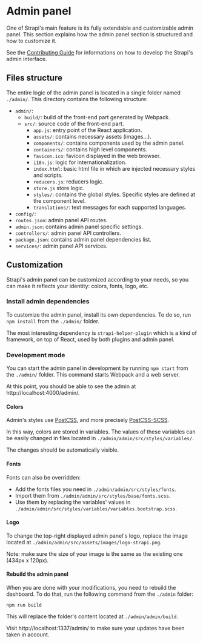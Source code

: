 # Admin panel

One of Strapi's main feature is its fully extendable and customizable admin panel. This section explains how the admin panel section is structured and how to customize it.

See the [Contributing Guide](https://github.com/strapi/strapi/blob/master/.github/CONTRIBUTING.md) for informations on how to develop the Strapi's admin interface.

## Files structure

The entire logic of the admin panel is located in a single folder named `./admin/`. This directory contains the following structure:
 - `admin/`:
   - `build/`: build of the front-end part generated by Webpack.
   - `src/`: source code of the front-end part.
     - `app.js`: entry point of the React application.
     - `assets/`: contains necessary assets (images…).
     - `components/`: contains components used by the admin panel.
     - `containers/`: contains high level components.
     - `favicon.ico`: favicon displayed in the web browser.
     - `i18n.js`: logic for internationalization.
     - `index.html`: basic html file in which are injected necessary styles and scripts.
     - `reducers.js`: reducers logic.
     - `store.js` store logic.
     - `styles/`: contains the global styles. Specific styles are defined at the component level.
     - `translations/`: text messages for each supported languages.
 - `config/`:
  - `routes.json`: admin panel API routes.
  - `admin.json`: contains admin panel specific settings.
 - `controllers/`: admin panel API controllers.
 - `package.json`: contains admin panel dependencies list.
 - `services/`: admin panel API services.

## Customization

Strapi's admin panel can be customized according to your needs, so you can make it reflects your identity: colors, fonts, logo, etc.

### Install admin dependencies

To customize the admin panel, install its own dependencies. To do so, run `npm install` from the `./admin/` folder.

The most interesting dependency is `strapi-helper-plugin` which is a kind of framework, on top of React, used by both plugins and admin panel.

### Development mode

You can start the admin panel in development by running `npm start` from the `./admin/` folder. This command starts Webpack and a web server.

At this point, you should be able to see the admin at http://localhost:4000/admin/.

#### Colors

Admin's styles use [PostCSS](https://github.com/postcss/postcss), and more precisely [PostCSS-SCSS](https://github.com/postcss/postcss-scss).

In this way, colors are stored in variables. The values of these variables can be easily changed in files located in `./admin/admin/src/styles/variables/`.

The changes should be automatically visible.

#### Fonts

Fonts can also be overridden:
 - Add the fonts files you need in `./admin/admin/src/styles/fonts`.
 - Import them from `./admin/admin/src/styles/base/fonts.scss`.
 - Use them by replacing the variables' values in `./admin/admin/src/styles/variables/variables.bootstrap.scss`.

#### Logo

To change the top-right displayed admin panel's logo, replace the image located at `./admin/admin/src/assets/images/logo-strapi.png`.

Note: make sure the size of your image is the same as the existing one (434px x 120px).

#### Rebuild the admin panel

When you are done with your modifications, you need to rebuild the dashboard.
To do that, run the following command from the `./admin` folder:

```
npm run build
```

This will replace the folder's content located at `./admin/admin/build`.

Visit http://localhost:1337/admin/ to make sure your updates have been taken in account.
